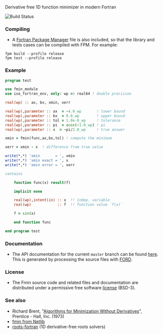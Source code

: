 Derivative free 1D function minimizer in modern Fortran

![Build Status](https://github.com/jacobwilliams/fmin/actions/workflows/CI.yml/badge.svg)

### Compiling

* A [Fortran Package Manager](https://github.com/fortran-lang/fpm) file is also included, so that the library and tests cases can be compiled with FPM. For example:

```
fpm build --profile release
fpm test --profile release
```

### Example

```fortran
program test

use fmin_module
use iso_fortran_env, only: wp => real64 ! double precision

real(wp) :: ax, bx, xmin, xerr

real(wp),parameter :: ax  = -4.0_wp       ! lower bound
real(wp),parameter :: bx  = 0.0_wp        ! upper bound
real(wp),parameter :: tol = 1.0e-8_wp     ! tolerance
real(wp),parameter :: pi  = acos(-1.0_wp) ! pi
real(wp),parameter :: x  = -pi/2.0_wp     ! true answer

xmin = fmin(func,ax,bx,tol) ! compute the minimum

xerr = xmin - x  ! difference from true value

write(*,*) 'xmin       = ', xmin
write(*,*) 'xmin exact = ', x
write(*,*) 'xmin error = ', xerr

contains

    function func(x) result(f)

    implicit none

    real(wp),intent(in) :: x  !! indep. variable
    real(wp)            :: f  !! function value `f(x)`

    f = sin(x)

    end function func

end program test
```

### Documentation

 * The API documentation for the current ```master``` branch can be found [here](https://jacobwilliams.github.io/fmin/).  This is generated by processing the source files with [FORD](https://github.com/Fortran-FOSS-Programmers/ford).

### License

 * The Fmin source code and related files and documentation are distributed under a permissive free software [license](https://github.com/jacobwilliams/fmin/blob/master/LICENSE) (BSD-3).

### See also

  * Richard Brent, "[Algorithms for Minimization Without Derivatives](https://maths-people.anu.edu.au/~brent/pub/pub011.html)",
    Prentice - Hall, Inc. (1973)
  * [fmin from Netlib](http://www.netlib.org/fmm/fmin.f)
  * [roots-fortran](https://github.com/jacobwilliams/roots-fortran) (1D derivative-free roots solvers)
